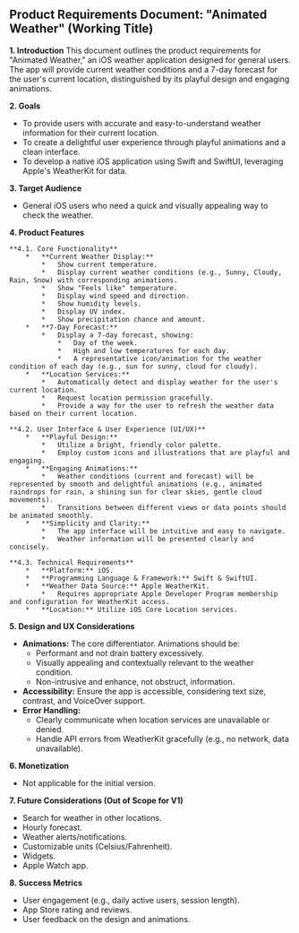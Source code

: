 ## Product Requirements Document: "Animated Weather" (Working Title)

**1. Introduction**
This document outlines the product requirements for "Animated Weather," an iOS weather application designed for general users. The app will provide current weather conditions and a 7-day forecast for the user's current location, distinguished by its playful design and engaging animations.

**2. Goals**
*   To provide users with accurate and easy-to-understand weather information for their current location.
*   To create a delightful user experience through playful animations and a clean interface.
*   To develop a native iOS application using Swift and SwiftUI, leveraging Apple's WeatherKit for data.

**3. Target Audience**
*   General iOS users who need a quick and visually appealing way to check the weather.

**4. Product Features**

    **4.1. Core Functionality**
        *   **Current Weather Display:**
            *   Show current temperature.
            *   Display current weather conditions (e.g., Sunny, Cloudy, Rain, Snow) with corresponding animations.
            *   Show "Feels like" temperature.
            *   Display wind speed and direction.
            *   Show humidity levels.
            *   Display UV index.
            *   Show precipitation chance and amount.
        *   **7-Day Forecast:**
            *   Display a 7-day forecast, showing:
                *   Day of the week.
                *   High and low temperatures for each day.
                *   A representative icon/animation for the weather condition of each day (e.g., sun for sunny, cloud for cloudy).
        *   **Location Services:**
            *   Automatically detect and display weather for the user's current location.
            *   Request location permission gracefully.
            *   Provide a way for the user to refresh the weather data based on their current location.

    **4.2. User Interface & User Experience (UI/UX)**
        *   **Playful Design:**
            *   Utilize a bright, friendly color palette.
            *   Employ custom icons and illustrations that are playful and engaging.
        *   **Engaging Animations:**
            *   Weather conditions (current and forecast) will be represented by smooth and delightful animations (e.g., animated raindrops for rain, a shining sun for clear skies, gentle cloud movements).
            *   Transitions between different views or data points should be animated smoothly.
        *   **Simplicity and Clarity:**
            *   The app interface will be intuitive and easy to navigate.
            *   Weather information will be presented clearly and concisely.

    **4.3. Technical Requirements**
        *   **Platform:** iOS.
        *   **Programming Language & Framework:** Swift & SwiftUI.
        *   **Weather Data Source:** Apple WeatherKit.
            *   Requires appropriate Apple Developer Program membership and configuration for WeatherKit access.
        *   **Location:** Utilize iOS Core Location services.

**5. Design and UX Considerations**
*   **Animations:** The core differentiator. Animations should be:
    *   Performant and not drain battery excessively.
    *   Visually appealing and contextually relevant to the weather condition.
    *   Non-intrusive and enhance, not obstruct, information.
*   **Accessibility:** Ensure the app is accessible, considering text size, contrast, and VoiceOver support.
*   **Error Handling:**
    *   Clearly communicate when location services are unavailable or denied.
    *   Handle API errors from WeatherKit gracefully (e.g., no network, data unavailable).

**6. Monetization**
*   Not applicable for the initial version.

**7. Future Considerations (Out of Scope for V1)**
*   Search for weather in other locations.
*   Hourly forecast.
*   Weather alerts/notifications.
*   Customizable units (Celsius/Fahrenheit).
*   Widgets.
*   Apple Watch app.

**8. Success Metrics**
*   User engagement (e.g., daily active users, session length).
*   App Store rating and reviews.
*   User feedback on the design and animations.
